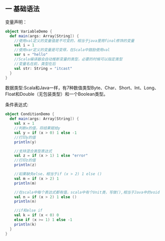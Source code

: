 ## 一 基础语法

变量声明：
```scala
object VariableDemo {
  def main(args: Array[String]) {
    //使用val定义的变量值是不可变的，相当于java里用final修饰的变量
    val i = 1
    //使用var定义的变量是可变得，在Scala中鼓励使用val
    var s = "hello"
    //Scala编译器会自动推断变量的类型，必要的时候可以指定类型
    //变量名在前，类型在后
    val str: String = "itcast"
  }
}
```

数据类型:Scala和Java一样，有7种数值类型Byte、Char、Short、Int、Long、Float和Double（无包装类型）和一个Boolean类型。  

条件表达式:
```scala
object ConditionDemo {
  def main(args: Array[String]) {
    val x = 1
    //判断x的值，将结果赋给y
    val y = if (x > 0) 1 else -1
    //打印y的值
    println(y)

    //支持混合类型表达式
    val z = if (x > 1) 1 else "error"
    //打印z的值
    println(z)

    //如果缺失else，相当于if (x > 2) 1 else ()
    val m = if (x > 2) 1
    println(m)

    //在scala中每个表达式都有值，scala中有个Unit类，写做(),相当于Java中的void
    val n = if (x > 2) 1 else ()
    println(n)

    //if和else if
    val k = if (x < 0) 0
    else if (x >= 1) 1 else -1
    println(k)
  }
}
```

